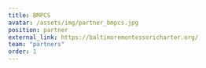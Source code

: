 ```yaml
---
title: BMPCS
avatar: /assets/img/partner_bmpcs.jpg
position: partner
external_link: https://baltimoremontessoricharter.org/
team: "partners"
order: 1
---
```


